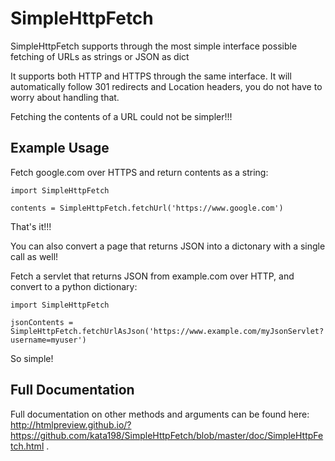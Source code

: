 # SimpleHttpFetch

SimpleHttpFetch supports through the most simple interface possible fetching of URLs as strings or JSON as dict

It supports both HTTP and HTTPS through the same interface.
It will automatically follow 301 redirects and Location headers, you do not have to worry about handling that.

Fetching the contents of a URL could not be simpler!!!


Example Usage
-------------

Fetch google.com over HTTPS and return contents as a string:

	import SimpleHttpFetch

	contents = SimpleHttpFetch.fetchUrl('https://www.google.com')


That's it!!!


You can also convert a page that returns JSON into a dictonary with a single call as well!


Fetch a servlet that returns JSON from example.com over HTTP, and convert to a python dictionary:

	import SimpleHttpFetch

	jsonContents = SimpleHttpFetch.fetchUrlAsJson('https://www.example.com/myJsonServlet?username=myuser')


So simple!


Full Documentation
------------------

Full documentation on other methods and arguments can be found here:  http://htmlpreview.github.io/?https://github.com/kata198/SimpleHttpFetch/blob/master/doc/SimpleHttpFetch.html .
